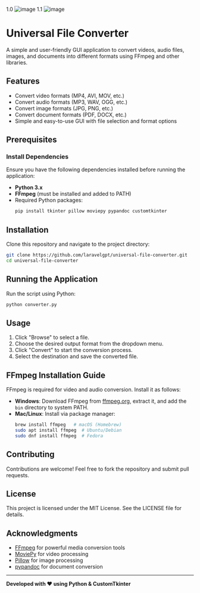 1.0
![image](https://github.com/user-attachments/assets/8092eb1f-b737-4bc5-a216-e5f241dff660)
1.1
![image](https://github.com/user-attachments/assets/589f160e-0ff6-44b2-9bfb-871eb4b6346c)


# Universal File Converter

A simple and user-friendly GUI application to convert videos, audio files, images, and documents into different formats using FFmpeg and other libraries.

## Features
- Convert video formats (MP4, AVI, MOV, etc.)
- Convert audio formats (MP3, WAV, OGG, etc.)
- Convert image formats (JPG, PNG, etc.)
- Convert document formats (PDF, DOCX, etc.)
- Simple and easy-to-use GUI with file selection and format options

## Prerequisites
### Install Dependencies
Ensure you have the following dependencies installed before running the application:

- **Python 3.x**
- **FFmpeg** (must be installed and added to PATH)
- Required Python packages:
  ```sh
  pip install tkinter pillow moviepy pypandoc customtkinter
  ```

## Installation
Clone this repository and navigate to the project directory:
```sh
git clone https://github.com/laravelgpt/universal-file-converter.git
cd universal-file-converter
```

## Running the Application
Run the script using Python:
```sh
python converter.py
```

## Usage
1. Click "Browse" to select a file.
2. Choose the desired output format from the dropdown menu.
3. Click "Convert" to start the conversion process.
4. Select the destination and save the converted file.

## FFmpeg Installation Guide
FFmpeg is required for video and audio conversion. Install it as follows:
- **Windows**: Download FFmpeg from [ffmpeg.org](https://ffmpeg.org), extract it, and add the `bin` directory to system PATH.
- **Mac/Linux**: Install via package manager:
  ```sh
  brew install ffmpeg   # macOS (Homebrew)
  sudo apt install ffmpeg  # Ubuntu/Debian
  sudo dnf install ffmpeg  # Fedora
  ```

## Contributing
Contributions are welcome! Feel free to fork the repository and submit pull requests.

## License
This project is licensed under the MIT License. See the LICENSE file for details.

## Acknowledgments
- [FFmpeg](https://ffmpeg.org) for powerful media conversion tools
- [MoviePy](https://zulko.github.io/moviepy/) for video processing
- [Pillow](https://python-pillow.org) for image processing
- [pypandoc](https://github.com/jgm/pandoc) for document conversion

---
**Developed with ❤️ using Python & CustomTkinter**

